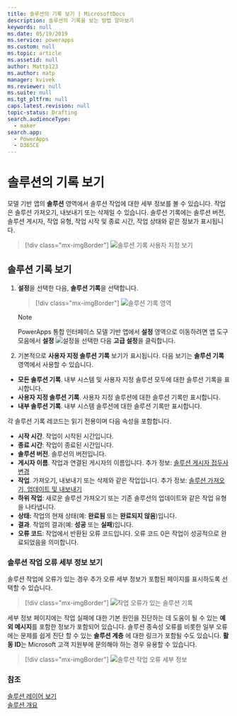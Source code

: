 ```yaml
---
title: 솔루션의 기록 보기 | MicrosoftDocs
description: 솔루션의 기록을 보는 방법 알아보기
keywords: null
ms.date: 05/19/2019
ms.service: powerapps
ms.custom: null
ms.topic: article
ms.assetid: null
author: Mattp123
ms.author: matp
manager: kvivek
ms.reviewer: null
ms.suite: null
ms.tgt_pltfrm: null
caps.latest.revision: null
topic-status: Drafting
search.audienceType:
  - maker
search.app:
  - PowerApps
  - D365CE
---
```


# <a name="view-the-history-of-a-solution"></a>솔루션의 기록 보기
모델 기반 앱의 **솔루션** 영역에서 솔루션 작업에 대한 세부 정보를 볼 수 있습니다. 작업은 솔루션 가져오기, 내보내기 또는 삭제일 수 있습니다. 솔루션 기록에는 솔루션 버전, 솔루션 게시자, 작업 유형, 작업 시작 및 종료 시간, 작업 상태와 같은 정보가 표시됩니다.

> [!div class="mx-imgBorder"] 
> ![](media/solutions-history-custom-view.png "솔루션 기록 사용자 지정 보기")

## <a name="view-solution-history"></a>솔루션 기록 보기
1. **설정**을 선택한 다음, **솔루션 기록**을 선택합니다.

     > [!div class="mx-imgBorder"] 
     > ![](media/solution-history-sitemap.png "솔루션 기록 영역")

     > [!NOTE]
     > PowerApps 통합 인터페이스 모델 기반 앱에서 **설정** 영역으로 이동하려면 앱 도구 모음에서 **설정** ![설정](../model-driven-apps/media/powerapps-gear.png)을 선택한 다음 **고급 설정**을 클릭합니다. 

2. 기본적으로 **사용자 지정 솔루션 기록** 보기가 표시됩니다. 다음 보기는 **솔루션 기록** 영역에서 사용할 수 있습니다. 
- **모든 솔루션 기록**. 내부 시스템 및 사용자 지정 솔루션 모두에 대한 솔루션 기록을 표시합니다. 
- **사용자 지정 솔루션 기록**. 사용자 지정 솔루션에 대한 솔루션 기록만 표시합니다. 
- **내부 솔루션 기록**. 내부 시스템 솔루션에 대한 솔루션 기록만 표시합니다. 

각 솔루션 기록 레코드는 읽기 전용이며 다음 속성을 포함합니다. 
- **시작 시간**. 작업이 시작된 시간입니다. 
- **종료 시간**: 작업이 종료된 시간입니다. 
- **솔루션 버전**. 솔루션의 버전입니다. 
- **게시자 이름**. 작업과 연결된 게시자의 이름입니다. 추가 정보: [솔루션 게시자 접두사 변경](change-solution-publisher-prefix.md)  
- **작업**. 가져오기, 내보내기 또는 삭제와 같은 작업입니다. 추가 정보: [솔루션 가져오기, 업데이트 및 내보내기](import-update-export-solutions.md)
- **하위 작업**: 새로운 솔루션 가져오기 또는 기존 솔루션의 업데이트와 같은 작업 유형을 나타냅니다. 
- **상태:** 작업의 현재 상태(예: **완료됨** 또는 **완료되지 않음**)입니다. 
- **결과**. 작업의 결과(예: **성공** 또는 **실패**)입니다. 
- **오류 코드**: 작업에서 반환된 오류 코드입니다. 오류 코드 0은 작업이 성공적으로 완료되었음을 의미합니다. 

### <a name="view-solution-operation-error-details"></a>솔루션 작업 오류 세부 정보 보기 
솔루션 작업에 오류가 있는 경우 추가 오류 세부 정보가 포함된 페이지를 표시하도록 선택할 수 있습니다. 

> [!div class="mx-imgBorder"] 
> ![](media/solution-history-with-failure.png "작업 오류가 있는 솔루션 기록")

세부 정보 페이지에는 작업 실패에 대한 기본 원인을 진단하는 데 도움이 될 수 있는 **예외 메시지**를 포함한 정보가 포함되어 있습니다. 솔루션 종속성 오류를 비롯한 일부 오류에는 문제를 쉽게 진단 할 수 있는 **솔루션 계층** 에 대한 링크가 포함될 수도 있습니다. **활동 ID**는 Microsoft 고객 지원부에 문의해야 하는 경우 유용할 수 있습니다. 

> [!div class="mx-imgBorder"] 
> ![](media/solution-history-error-details.png "솔루션 작업 오류 세부 정보")

### <a name="see-also"></a>참조
[솔루션 레이어 보기](solution-layers.md)  <br />
[솔루션 개요](solutions-overview.md) 


